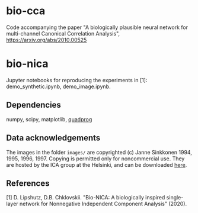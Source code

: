 # bio-cca
Code accompanying the paper "A biologically plausible neural network for multi-channel Canonical Correlation Analysis", https://arxiv.org/abs/2010.00525

# bio-nica
Jupyter notebooks for reproducing the experiments in [1]: demo_synthetic.ipynb, demo_image.ipynb.
## Dependencies
numpy, scipy, matplotlib, [quadprog](https://pypi.org/project/quadprog/)
## Data acknowledgements
The images in the folder `images/` are copyrighted (c) Janne Sinkkonen 1994, 1995, 1996, 1997. Copying is permitted only for noncommercial use. They are hosted by the ICA group at the Helsinki, and can be downloaded [here](https://web.archive.org/web/20150412005848/https://research.ics.aalto.fi/ica/data/images/).
## References
[1] D. Lipshutz, D.B. Chklovskii. "Bio-NICA: A biologically inspired single-layer network for Nonnegative Independent Component Analysis" (2020).
